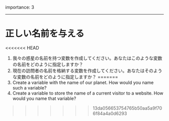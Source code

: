 importance: 3

---

# 正しい名前を与える

<<<<<<< HEAD
1. 我々の惑星の名前を持つ変数を作成してください。あなたはこのような変数の名前をどのように指定しますか？
2. 現在の訪問者の名前を格納する変数を作成してください。あなたはそのような変数の名前をどのように指定しますか？
=======
1. Create a variable with the name of our planet. How would you name such a variable?
2. Create a variable to store the name of a current visitor to a website. How would you name that variable?
>>>>>>> 13da056653754765b50aa5a9f706f84a4a0d6293
